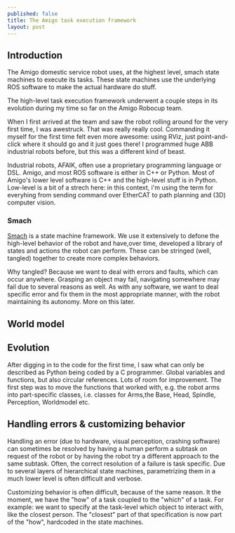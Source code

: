 ```yaml
---
published: false
title: The Amigo task execution framework
layout: post
---
```


## Introduction
The Amigo domestic service robot uses, at the highest level, smach state machines to execute its tasks.
These state machines use the underlying ROS software to make the actual hardware do stuff.

The high-level task execution framework underwent a couple steps in its evolution during my time so far on the Amigo Robocup team. 

When I first arrived at the team and saw the robot rolling around for the very first time, I was awestruck. That was really really cool. Commanding it myself for the first time felt even more awesome: using RViz, just point-and-click where it should go and it just goes there! 
I programmed huge ABB industrial robots before, but this was a different kind of beast. 

Industrial robots, AFAIK, often use a proprietary programming language or DSL. Amigo, and most ROS software is either in C++ or Python. Most of Amigo's lower level software is C++ and the high-level stuff is in Python. Low-level is a bit of a strech here: in this context, i'm using the term for everyhing from sending command over EtherCAT to path planning and (3D) computer vision. 

### Smach
[Smach](http://wiki.ros.org/executive_smach) is a state machine framework. We use it extensively to defone the high-level behavior of the robot and have,over time, developed a library of states and actions the robot can perform. These can be stringed (well, tangled) together to create more complex behaviors. 

Why tangled? Because we want to deal with errors and faults, which can occur anywhere. Grasping an object may fail, navigating somewhere may fail due to several reasons as well. As with any software, we want to deal specific error and fix them in the most appropriate manner, with the robot maintaining its autonomy. 
More on this later. 

## World model

## Evolution
After digging in to the code for the first time, I saw what can only be described as Python being coded by a C programmer. Global variables and functions, but also circular references. Lots of room for improvement. 
The first step was to move the functions that worked with, e.g. the robot arms into part-specific classes, i.e. classes for Arms,the Base, Head, Spindle, Perception, Worldmodel etc. 


## Handling errors & customizing behavior
Handling an error (due to hardware, visual perception, crashing software) can sometimes be resolved by having a human perform a subtask on request of the robot or by having the robot try a different approach to the same subtask. Often, the correct resolution of a failure is task specific. Due to several layers of hierarchical state machines, parametrizing them in a much lower level is often difficult and verbose. 

Customizing behavior is often difficult, because of the same reason. It the moment, we have the "how" of a task coupled to the "which" of a task. For example: we want to specify at the task-level which object to interact with, like the closest person. The "closest" part of that specification is now part of the "how", hardcoded in the state machines. 
